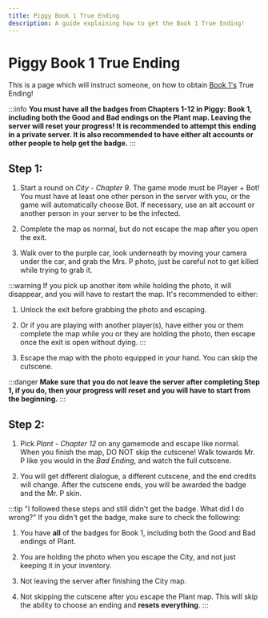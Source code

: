 ```yaml
---
title: Piggy Book 1 True Ending
description: A guide explaining how to get the Book 1 True Ending!
---
```


# **Piggy Book 1 True Ending**

This is a page which will instruct someone, on how to obtain [Book 1's](https://www.rolimons.com/gamebadge/2124540781) True Ending!

:::info
**You must have all the badges from Chapters 1-12 in Piggy: Book 1, including both the Good and Bad endings on the Plant map. Leaving the server will reset your progress! It is recommended to attempt this ending in a private server. It is also recommended to have either alt accounts or other people to help get the badge.**
:::

## Step 1:

1. Start a round on *City - Chapter 9*. The game mode must be Player + Bot! You must have at least one other person in the server with you, or the game will automatically choose Bot. If necessary, use an alt account or another person in your server to be the infected.

2. Complete the map as normal, but do not escape the map after you open the exit.

3. Walk over to the purple car, look underneath by moving your camera under the car, and grab the Mrs. P photo, just be careful not to get killed while trying to grab it.

:::warning
If you pick up another item while holding the photo, it will disappear, and you will have to restart the map. It's recommended to either:

1. Unlock the exit before grabbing the photo and escaping.

2. Or if you are playing with another player(s), have either you or them complete the map while you or they are holding the photo, then escape once the exit is open without dying.
:::

4. Escape the map with the photo equipped in your hand. You can skip the cutscene.

:::danger
**Make sure that you do not leave the server after completing Step 1, if you do, then your progress will reset and you will have to start from the beginning.**
:::

## Step 2:

1. Pick *Plant - Chapter 12* on any gamemode and escape like normal. When you finish the map, DO NOT skip the cutscene! Walk towards Mr. P like you would in the *Bad Ending*, and watch the full cutscene.

2. You will get different dialogue, a different cutscene, and the end credits will change. After the cutscene ends, you will be awarded the badge and the Mr. P skin.

:::tip "I followed these steps and still didn't get the badge. What did I do wrong?"
If you didn't get the badge, make sure to check the following:

1. You have **all** of the badges for Book 1, including both the Good and Bad endings of Plant.

2. You are holding the photo when you escape the City, and not just keeping it in your inventory.

3. Not leaving the server after finishing the City map.

4. Not skipping the cutscene after you escape the Plant map. This will skip the ability to choose an ending and **resets everything**.
:::
